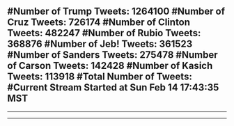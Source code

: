 #Number of Trump Tweets: 1264100
#Number of Cruz Tweets: 726174
#Number of Clinton Tweets: 482247
#Number of Rubio Tweets: 368876
#Number of Jeb! Tweets: 361523
#Number of Sanders Tweets: 275478
#Number of Carson Tweets: 142428
#Number of Kasich Tweets: 113918
#Total Number of Tweets:  
#Current Stream Started at Sun Feb 14 17:43:35 MST
---
---
---
